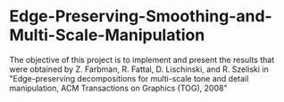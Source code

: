 # Edge-Preserving-Smoothing-and-Multi-Scale-Manipulation
The objective of this project is to implement and present the results that were obtained by Z. Farbman, R. Fattal, D. Lischinski, and R. Szeliski in "Edge-preserving decompositions for multi-scale tone and detail manipulation, ACM Transactions on Graphics (TOG), 2008"
